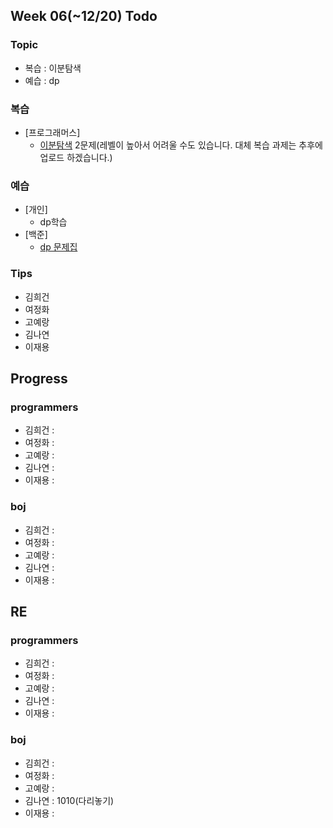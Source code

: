
## Week 06(~12/20) Todo
### Topic
- 복습 : 이분탐색
- 예습 : dp

### 복습

- [프로그래머스]
	- [이분탐색](https://programmers.co.kr/learn/courses/30/parts/12486) 2문제(레벨이 높아서 어려울 수도 있습니다. 대체 복습 과제는 추후에 업로드 하겠습니다.)


### 예습

- [개인]
	- dp학습
- [백준]
	- [dp 문제집](https://www.acmicpc.net/workbook/view/6085)



### Tips

- 김희건
- 여정화
- 고예랑
- 김나연
- 이재용



## Progress

### programmers
- 김희건 : 
- 여정화 : 
- 고예랑 : 
- 김나연 :
- 이재용 :


### boj
- 김희건 : 			
- 여정화 : 
- 고예랑 :
- 김나연 : 
- 이재용 :



## RE

### programmers
- 김희건 : 
- 여정화 :
- 고예랑 :
- 김나연 : 
- 이재용 :


### boj
- 김희건 :
- 여정화 : 
- 고예랑 :
- 김나연 : 1010(다리놓기)
- 이재용 :









